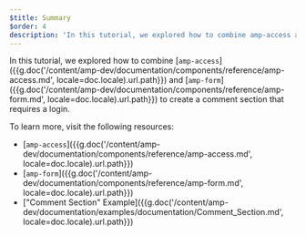 ```yaml
---
$title: Summary
$order: 4
description: 'In this tutorial, we explored how to combine amp-access and amp-form to create a comment section that requires a login.'
---
```


In this tutorial, we explored how to combine [`amp-access`]({{g.doc('/content/amp-dev/documentation/components/reference/amp-access.md', locale=doc.locale).url.path}}) and [`amp-form`]({{g.doc('/content/amp-dev/documentation/components/reference/amp-form.md', locale=doc.locale).url.path}}) to create a comment section that requires a login.

To learn more, visit the following resources:

- [`amp-access`]({{g.doc('/content/amp-dev/documentation/components/reference/amp-access.md', locale=doc.locale).url.path}})
- [`amp-form`]({{g.doc('/content/amp-dev/documentation/components/reference/amp-form.md', locale=doc.locale).url.path}})
- ["Comment Section" Example]({{g.doc('/content/amp-dev/documentation/examples/documentation/Comment_Section.md', locale=doc.locale).url.path}})
